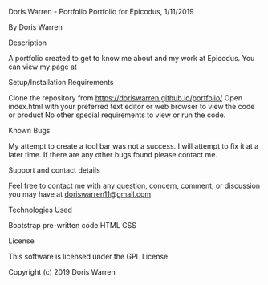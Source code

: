 Doris Warren - Portfolio
Portfolio for Epicodus, 1/11/2019

By Doris Warren

Description

A portfolio created to get to know me about and my work at Epicodus. You can view my page at

Setup/Installation Requirements

Clone the repository from https://doriswarren.github.io/portfolio/
Open index.html with your preferred text editor or web browser to view the code or product
No other special requirements to view or run the code.

Known Bugs

My attempt to create a tool bar was not a success. I will attempt to fix it at a later time. If there are any other bugs found please contact me.

Support and contact details

Feel free to contact me with any question, concern, comment, or discussion you may have at doriswarren11@gmail.com

Technologies Used

Bootstrap pre-written code
HTML
CSS

License

This software is licensed under the GPL License

Copyright (c) 2019 Doris Warren
